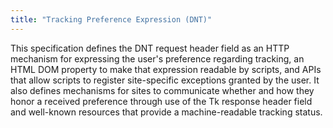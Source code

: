 ```yaml
---
title: "Tracking Preference Expression (DNT)"
---
```


This specification defines the DNT request header field as an HTTP mechanism for expressing the user's preference regarding tracking, an HTML DOM property to make that expression readable by scripts, and APIs that allow scripts to register site-specific exceptions granted by the user. It also defines mechanisms for sites to communicate whether and how they honor a received preference through use of the Tk response header field and well-known resources that provide a machine-readable tracking status.

